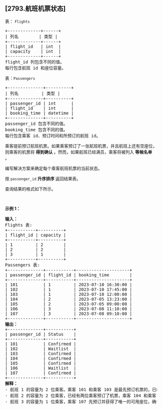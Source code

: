 ## [2793.航班机票状态]
<p>表：&nbsp;<code><font face="monospace">Flights</font></code></p>

<pre>
+-------------+------+
| 列名        | 类型 |
+-------------+------+
| flight_id   | int  |
| capacity    | int  |
+-------------+------+
flight_id 列包含不同的值。
每行包含航班 id 和座位容量。
</pre>

<p>表：<code>Passengers</code></p>

<pre>
+--------------+----------+
| 列名         | 类型 |
+--------------+----------+
| passenger_id | int      |
| flight_id    | int      |
| booking_time | datetime |
+--------------+----------+
passenger_id 包含不同的值。
booking_time 包含不同的值。
每行包含乘客 id、预订时间和所预订的航班 id。
</pre>

<p>乘客提前预订航班机票。如果乘客预订了一张航班机票，并且航班上还有空座位，则乘客的机票将 <strong>得到确认</strong> 。然而，如果航班已经满员，乘客将被列入 <strong>等候名单</strong> 。</p>

<p>编写解决方案来确定每个乘客航班机票的当前状态。</p>

<p>按 <code>passenger_id</code> <strong>升序排序&nbsp;</strong>返回结果表。</p>

<p>查询结果的格式如下所示。</p>

<p>&nbsp;</p>

<p><strong class="example">示例 1：</strong></p>

<pre>
<b>输入：</b>
Flights 表:
+-----------+----------+
| flight_id | capacity |
+-----------+----------+
| 1         | 2        |
| 2         | 2        |
| 3         | 1        |
+-----------+----------+
Passengers 表:
+--------------+-----------+---------------------+
| passenger_id | flight_id | booking_time        |
+--------------+-----------+---------------------+
| 101          | 1         | 2023-07-10 16:30:00 |
| 102          | 1         | 2023-07-10 17:45:00 |
| 103          | 1         | 2023-07-10 12:00:00 |
| 104          | 2         | 2023-07-05 13:23:00 |
| 105          | 2         | 2023-07-05 09:00:00 |
| 106          | 3         | 2023-07-08 11:10:00 |
| 107          | 3         | 2023-07-08 09:10:00 |
+--------------+-----------+---------------------+
<b>输出：</b>
+--------------+-----------+
| passenger_id | Status    |
+--------------+-----------+
| 101          | Confirmed | 
| 102          | Waitlist  | 
| 103          | Confirmed | 
| 104          | Confirmed | 
| 105          | Confirmed | 
| 106          | Waitlist  | 
| 107          | Confirmed | 
+--------------+-----------+
<b>解释：</b>
- 航班 1 的容量为 2 位乘客。乘客 101 和乘客 103 是最先预订机票的，已经确认他们的预订。然而，乘客 102 是第三位预订该航班的乘客，这意味着没有更多的可用座位。乘客 102 现在被列入等候名单。
- 航班 2 的容量为 2 位乘客，已经有两位乘客预订了机票，乘客 104 和乘客 105。由于预订机票的乘客数与可用座位数相符，这两个预订都得到了确认。
- 航班 3 的容量为 1 位乘客，乘客 107 先预订并获得了唯一的可用座位，确认了他们的预订。预订时间在乘客 107 之后的乘客 106 被列入等候名单。</pre>
